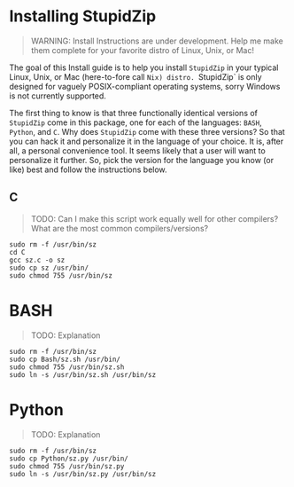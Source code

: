 # Installing StupidZip

> WARNING: Install Instructions are under development. Help me make them complete for your favorite distro of Linux, Unix, or Mac!

The goal of this Install guide is to help you install `StupidZip` in your typical Linux, Unix, or Mac (here-to-fore call `Nix) distro. `StupidZip` is only designed for vaguely POSIX-compliant operating systems, sorry Windows is not currently supported.

The first thing to know is that three functionally identical versions of `StupidZip` come in this package, one for each of the languages: `BASH`, `Python`, and `C`. Why does `StupidZip` come with these three versions? So that you can hack it and personalize it in the language of your choice. It is, after all, a personal convenience tool. It seems likely that a user will want to personalize it further. So, pick the version for the language you know (or like) best and follow the instructions below.


## C

> TODO: Can I make this script work equally well for other compilers? What are the most common compilers/versions?

    sudo rm -f /usr/bin/sz
    cd C
    gcc sz.c -o sz
    sudo cp sz /usr/bin/
    sudo chmod 755 /usr/bin/sz


# BASH

> TODO: Explanation

    sudo rm -f /usr/bin/sz
    sudo cp Bash/sz.sh /usr/bin/
    sudo chmod 755 /usr/bin/sz.sh
    sudo ln -s /usr/bin/sz.sh /usr/bin/sz


# Python

> TODO: Explanation

    sudo rm -f /usr/bin/sz
    sudo cp Python/sz.py /usr/bin/
    sudo chmod 755 /usr/bin/sz.py
    sudo ln -s /usr/bin/sz.py /usr/bin/sz
